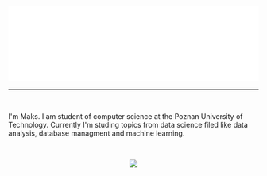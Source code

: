 
<img src="hello.svg" width="100%" height="150px" alt="Hi, I'm Maks">

---
<br/>

I'm Maks. I am student of computer science at the Poznan University of Technology. Currently I'm studing topics from data science filed like data analysis, database managment and machine learning.

<br/>

<a href="https://github.com/Skamlo">
  <p align="center">
    <img src="https://skillicons.dev/icons?i=git,py,anaconda,sklearn,postgres,c,cpp" />
  </p>
</a>
